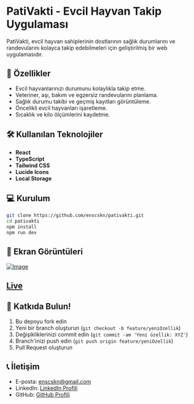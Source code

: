 # PatiVakti - Evcil Hayvan Takip Uygulaması

PatiVakti, evcil hayvan sahiplerinin dostlarının sağlık durumlarını ve randevularını kolayca takip edebilmeleri için geliştirilmiş bir web uygulamasıdır.

## 🎯 Özellikler

- Evcil hayvanlarınızı durumunu kolaylıkla takip etme.
- Veteriner, aşı, bakım ve egzersiz randevularını planlama.
- Sağlık durumu takibi ve geçmiş kayıtları görüntüleme.
- Öncelikli evcil hayvanları işaretleme.
- Sıcaklık ve kilo ölçümlerini kaydetme.

## 🛠️ Kullanılan Teknolojiler

- **React**
- **TypeScript**
- **Tailwind CSS**
- **Lucide Icons**
- **Local Storage**

## 💻 Kurulum

```bash
git clone https://github.com/enscskn/pativakti.git
cd pativakti
npm install
npm run dev
```


## 📱 Ekran Görüntüleri

[![Image](https://i.hizliresim.com/3o83azk.png)](https://hizliresim.com/3o83azk)
## [Live](https://pati-vakti.vercel.app/)

## 🤝 Katkıda Bulun!

1. Bu depoyu fork edin
2. Yeni bir branch oluşturun (`git checkout -b feature/yeniOzellik`)
3. Değişikliklerinizi commit edin (`git commit -am 'Yeni özellik: XYZ'`)
4. Branch'inizi push edin (`git push origin feature/yeniOzellik`)
5. Pull Request oluşturun

## 📞 İletişim

- E-posta: enscskn@gmail.com
- LinkedIn: [LinkedIn Profili](https://www.linkedin.com/in/enscskn/)
- GitHub: [GitHub Profili](https://github.com/enscskn)